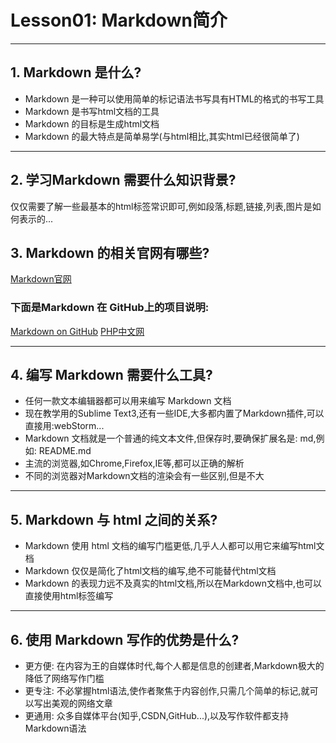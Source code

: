 # Lesson01: Markdown简介
------------------------------------------------------------------
## 1. Markdown 是什么?
- Markdown 是一种可以使用简单的标记语法书写具有HTML的格式的书写工具
- Markdown 是书写html文档的工具
- Markdown 的目标是生成html文档
- Markdown 的最大特点是简单易学(与html相比,其实html已经很简单了)

------------------------------------------------------------------

## 2. 学习Markdown 需要什么知识背景?
仅仅需要了解一些最基本的html标签常识即可,例如段落,标题,链接,列表,图片是如何表示的...

## 3. Markdown 的相关官网有哪些?
[Markdown官网](https://daringfireball.net/projects/markdown/)
### 下面是Markdown 在 GitHub上的项目说明:
[Markdown on GitHub](https://github.com/adam-p/markdown-here/wiki/Markdown-Cheatsheet)
[PHP中文网](http://www.php.cn/)

------------------------------------------------------------------

## 4. 编写 Markdown 需要什么工具?
- 任何一款文本编辑器都可以用来编写 Markdown 文档
- 现在教学用的Sublime Text3,还有一些IDE,大多都内置了Markdown插件,可以直接用:webStorm...
- Markdown 文档就是一个普通的纯文本文件,但保存时,要确保扩展名是: md,例如: README.md
- 主流的浏览器,如Chrome,Firefox,IE等,都可以正确的解析
- 不同的浏览器对Markdown文档的渲染会有一些区别,但是不大

------------------------------------------------------------------

## 5. Markdown 与 html 之间的关系?
- Markdown 使用 html 文档的编写门槛更低,几乎人人都可以用它来编写html文档
- Markdown 仅仅是简化了html文档的编写,绝不可能替代html文档
- Markdown 的表现力远不及真实的html文档,所以在Markdown文档中,也可以直接使用html标签编写

------------------------------------------------------------------

## 6. 使用 Markdown 写作的优势是什么?
- 更方便: 在内容为王的自媒体时代,每个人都是信息的创建者,Markdown极大的降低了网络写作门槛
- 更专注: 不必掌握html语法,使作者聚焦于内容创作,只需几个简单的标记,就可以写出美观的网络文章
- 更通用: 众多自媒体平台(知乎,CSDN,GitHub...),以及写作软件都支持Markdown语法
